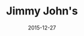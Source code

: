 ---
layout: site
title: "Jimmy John's"
date: 2015-12-27
categories: [food-drink]
version: 1.2.32
major: 1
minor: 2
patch: 32
slug: jimmy-johns
link: https://online.jimmyjohns.com/#/login
permalink: /sites/:slug
---